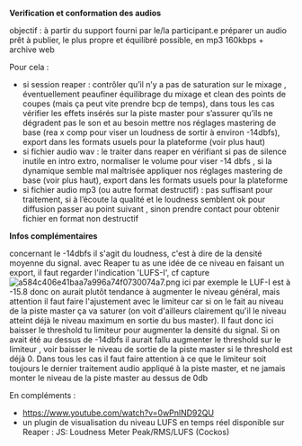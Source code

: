 **Verification et conformation des audios**

objectif : à partir du support fourni par le/la participant.e préparer un audio prêt à publier, le plus propre et équilibré possible, en mp3 160kbps + archive web

Pour cela : 

- si session reaper : 
    contrôler qu’il n’y a pas de saturation sur le mixage , éventuellement peaufiner équilibrage du mixage et clean des points de coupes (mais ça peut vite prendre bcp de temps), dans tous les cas vérifier les effets insérés sur la piste master pour s’assurer qu’ils ne dégradent pas le son et au besoin mettre nos réglages mastering de base (rea x comp pour viser un loudness de sortir à environ -14dbfs), export dans les formats usuels pour la plateforme (voir plus haut)  
- si fichier audio wav : 
    le traiter dans reaper en vérifiant si pas de silence inutile en intro extro, normaliser le volume pour viser -14 dbfs , si la dynamique semble mal maîtrisée appliquer nos réglages mastering de base (voir plus haut), export dans les formats usuels pour la plateforme  
- si fichier audio mp3 (ou autre format destructif) : pas suffisant pour traitement, si à l’écoute la qualité et le loudness semblent ok pour diffusion passer au point suivant , sinon prendre contact pour obtenir fichier en format non destructif

**Infos complémentaires**

concernant le -14dbfs il s'agit du loudness, c'est à dire de la densité moyenne du signal. avec Reaper tu as une idée de ce niveau en faisant un export, il faut regarder l'indication 'LUFS-I', cf capture
![a584c406e41baa7a996a74f0730074a7.png](../assets/a584c406e41baa7a996a74f0730074a7.png)
ici par exemple le LUF-I est à -15.8 donc on aurait plutôt tendance à augmenter le niveau général, mais attention il faut faire l'ajustement avec le limiteur car si on le fait au niveau de la piste master ça va saturer (on voit d'ailleurs clairement qu'il le niveau atteint déjà le niveau maximum en sortie du bus master). Il faut donc ici baisser le threshold tu limiteur pour augmenter la densité du signal. Si on avait été au dessus de -14dbfs il aurait fallu augmenter le threshold sur le limiteur , voir baisser le niveau de sortie de la piste master si le threshold est déjà 0. Dans tous les cas il faut faire attention à ce que le limiteur soit toujours le dernier traitement audio appliqué à la piste master, et ne jamais monter le niveau de la piste master au dessus de 0db

En compléments :  
* https://www.youtube.com/watch?v=0wPnlND92QU
* un plugin de visualisation du niveau LUFS en temps réel disponible sur Reaper : JS: Loudness Meter Peak/RMS/LUFS (Cockos)
